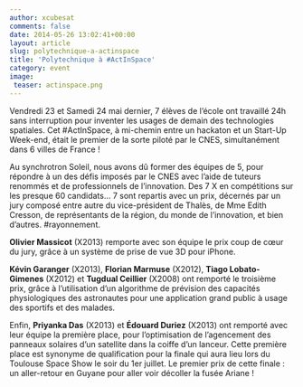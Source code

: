 ```yaml
---
author: xcubesat
comments: false
date: 2014-05-26 13:02:41+00:00
layout: article
slug: polytechnique-a-actinspace
title: 'Polytechnique à #ActInSpace'
category: event
image:
 teaser: actinspace.png
---
```


Vendredi 23 et Samedi 24 mai dernier, 7 élèves de l’école ont travaillé 24h sans interruption pour inventer les usages de demain des technologies spatiales. Cet #ActInSpace, à mi-chemin entre un hackaton et un Start-Up Week-end, était le premier de la sorte piloté par le CNES, simultanément dans 6 villes de France !




Au synchrotron Soleil, nous avons dû former des équipes de 5, pour répondre à un des défis imposés par le CNES avec l’aide de tuteurs renommés et de professionnels de l’innovation. Des 7 X en compétitions sur les presque 60 candidats… 7 sont repartis avec un prix, décernés par un jury composé entre autre du vice-président de Thalès, de Mme Edith Cresson, de représentants de la région, du monde de l’innovation, et bien d’autres. #rayonnement.




**Olivier Massicot** (X2013) remporte avec son équipe le prix coup de cœur du jury, grâce à un système de prise de vue 3D pour iPhone.




**Kévin Garanger** (X2013), **Florian Marmuse** (X2012), **Tiago Lobato-Gimenes** (X2012) et **Tugdual Ceillier** (X2008) ont remporté le troisième prix, grâce à l’utilisation d’un algorithme de prévision des capacités physiologiques des astronautes pour une application grand public à usage des sportifs et des malades.




Enfin, **Priyanka Das** (X2013) et **Édouard Duriez** (X2013) ont remporté avec leur équipe la première place, pour l’optimisation de l’agencement des panneaux solaires d’un satellite dans la coiffe d’un lanceur. Cette première place est synonyme de qualification pour la finale qui aura lieu lors du Toulouse Space Show le soir du 1er juillet. Le premier prix de cette finale : un aller-retour en Guyane pour aller voir décoller la fusée Ariane !
